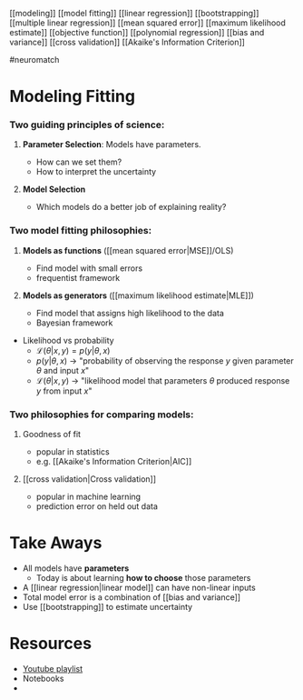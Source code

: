 [[modeling]]
[[model fitting]]
[[linear regression]]
[[bootstrapping]]
[[multiple linear regression]]
[[mean squared error]]
[[maximum likelihood estimate]]
[[objective function]]
[[polynomial regression]]
[[bias and variance]]
[[cross validation]]
[[Akaike's Information Criterion]]

#neuromatch 

# Modeling Fitting
### Two guiding principles of science:

1. **Parameter Selection**: Models have parameters. 
	- How can we set them?
	- How to interpret the uncertainty
	
2. **Model Selection**
	- Which models do a better job of explaining reality?

### Two model fitting philosophies:
1. **Models as functions** ([[mean squared error|MSE]]/OLS)
	- Find model with small errors
	- frequentist framework

2. **Models as generators** ([[maximum likelihood estimate|MLE]])
	- Find model that assigns high likelihood to the data
	- Bayesian framework
  
 - Likelihood vs probability
    - $\mathcal{L}(\theta|x, y) = p(y|\theta, x)$
    - $p(y|\theta, x)$ -> "probability of observing the response $y$ given parameter $\theta$ and input $x$"
    - $\mathcal{L}(\theta|x, y)$ -> "likelihood model that parameters $\theta$ produced response $y$ from input $x$"

### Two philosophies for comparing models:
1. Goodness of fit
	- popular in statistics
	- e.g. [[Akaike's Information Criterion|AIC]]	

2. [[cross validation|Cross validation]]
	- popular in machine learning
	- prediction error on held out data

# Take Aways
- All models have **parameters**
	- Today is about learning **how to choose** those parameters
- A [[linear regression|linear model]] can have non-linear inputs
- Total model error is a combination of [[bias and variance]]
- Use [[bootstrapping]] to estimate uncertainty



# Resources
- [Youtube playlist](https://www.youtube.com/playlist?list=PLkBQOLLbi18MqTMnc_mMiuawnczEa8xm9)
- Notebooks
- 